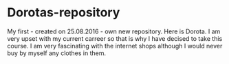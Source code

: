 # Dorotas-repository
My first - created on 25.08.2016 - own new repository.
Here is Dorota. I am very upset with my current carreer so that is why I have decised to take this course. I am very fascinating with the internet shops although I would never buy by myself any clothes in them.
